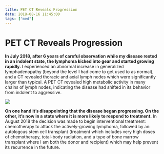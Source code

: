 ```yaml
---
title: PET CT Reveals Progression
date: 2018-08-16 11:45:00
tags: ["med"]
---
```


# PET CT Reveals Progression

**In July 2018, after 6 years of careful observation while my disease rested in an indolent state, the lymphoma kicked into gear and started growing rapidly.** I experienced an abnormal increase in generalized lymphadenopathy (beyond the level I had come to get used to as normal), and a CT revealed thoracic and axial lymph nodes which were significantly larger than typical. A PET CT revealed high metabolic activity in many chains of lymph nodes, indicating the disease had shifted in its behavior from indolent to aggressive.

<div class="text-center img-medium">

[![](https://swharden.com/static/2018/08/16/2012vs2018_thumb.jpg)](https://swharden.com/static/2018/08/16/2012vs2018.png)

</div>

**On one hand it’s disappointing that the disease began progressing. On the other, it’s now in a state where it is more likely to respond to treatment.** In August 2018 the decision was made to begin interventional treatment: chemotherapy to attack the actively-growing lymphoma, followed by an autologous stem cell transplant (treatment which includes very high doses of chemotherapy, total-body radiation, and a type of bone marrow transplant where I am both the donor and recipient) which may help prevent its recurrence in the future.